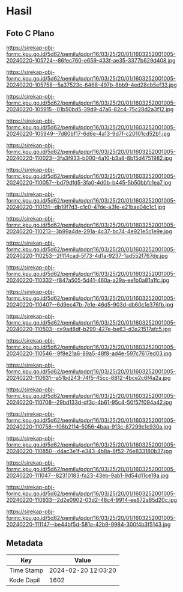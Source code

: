 # Hasil

## Foto C Plano

https://sirekap-obj-formc.kpu.go.id/5d62/pemilu/pdpr/16/03/25/20/01/1603252001005-20240220-105724--86fec760-e659-433f-ae35-3377b629d408.jpg

https://sirekap-obj-formc.kpu.go.id/5d62/pemilu/pdpr/16/03/25/20/01/1603252001005-20240220-105758--5a37523c-6468-497b-8bb9-4ed28cb5ef33.jpg

https://sirekap-obj-formc.kpu.go.id/5d62/pemilu/pdpr/16/03/25/20/01/1603252001005-20240220-105915--01b50bd5-39d9-47a6-82c4-75c28d2a3f12.jpg

https://sirekap-obj-formc.kpu.go.id/5d62/pemilu/pdpr/16/03/25/20/01/1603252001005-20240220-105949--7d80bf17-6d6e-4a13-9d7f-c20101cd52b1.jpg

https://sirekap-obj-formc.kpu.go.id/5d62/pemilu/pdpr/16/03/25/20/01/1603252001005-20240220-110023--3fa3f933-b000-4a10-b3a8-8b15d4751982.jpg

https://sirekap-obj-formc.kpu.go.id/5d62/pemilu/pdpr/16/03/25/20/01/1603252001005-20240220-110057--bd79dfd5-3fa0-4d0b-b445-5b50bbfc1ea7.jpg

https://sirekap-obj-formc.kpu.go.id/5d62/pemilu/pdpr/16/03/25/20/01/1603252001005-20240220-110131--db19f7d3-c1c0-47de-a3fe-e21bae04c1c1.jpg

https://sirekap-obj-formc.kpu.go.id/5d62/pemilu/pdpr/16/03/25/20/01/1603252001005-20240220-110213--3b99a4de-291a-4c37-bc74-4e921e5c1e9e.jpg

https://sirekap-obj-formc.kpu.go.id/5d62/pemilu/pdpr/16/03/25/20/01/1603252001005-20240220-110253--2f114cad-5f73-4d1a-9237-1ad552f767de.jpg

https://sirekap-obj-formc.kpu.go.id/5d62/pemilu/pdpr/16/03/25/20/01/1603252001005-20240220-110332--f847a505-5d41-460a-a29a-ee1b0a81a1fc.jpg

https://sirekap-obj-formc.kpu.go.id/5d62/pemilu/pdpr/16/03/25/20/01/1603252001005-20240220-110407--6d9ec47b-7e1e-46d5-903d-db60c1e376fb.jpg

https://sirekap-obj-formc.kpu.go.id/5d62/pemilu/pdpr/16/03/25/20/01/1603252001005-20240220-110503--ce9ad8df-b299-427e-be63-d3a21517afc5.jpg

https://sirekap-obj-formc.kpu.go.id/5d62/pemilu/pdpr/16/03/25/20/01/1603252001005-20240220-110546--9f8e21a6-89a5-48f8-ad4e-597c7617ed03.jpg

https://sirekap-obj-formc.kpu.go.id/5d62/pemilu/pdpr/16/03/25/20/01/1603252001005-20240220-110631--a51bd243-74f5-45cc-8812-4bce2c6f4a2a.jpg

https://sirekap-obj-formc.kpu.go.id/5d62/pemilu/pdpr/16/03/25/20/01/1603252001005-20240220-110708--29bd133d-df3c-4b61-95c4-50f57f094a42.jpg

https://sirekap-obj-formc.kpu.go.id/5d62/pemilu/pdpr/16/03/25/20/01/1603252001005-20240220-110758--f06b2114-5056-4baa-913c-87299c1c930a.jpg

https://sirekap-obj-formc.kpu.go.id/5d62/pemilu/pdpr/16/03/25/20/01/1603252001005-20240220-110850--d4ac3e1f-e343-4b8a-8f52-76e833180b37.jpg

https://sirekap-obj-formc.kpu.go.id/5d62/pemilu/pdpr/16/03/25/20/01/1603252001005-20240220-111047--82310183-fa23-43eb-9ab1-9d54d11ce19a.jpg

https://sirekap-obj-formc.kpu.go.id/5d62/pemilu/pdpr/16/03/25/20/01/1603252001005-20240220-110933--2d2e0902-03d2-48c4-9914-ee872a85d20c.jpg

https://sirekap-obj-formc.kpu.go.id/5d62/pemilu/pdpr/16/03/25/20/01/1603252001005-20240220-111147--be44bf5d-581a-42b9-9984-300f4b3f5143.jpg


## Metadata

| Key        | Value               |
| ---------- | ------------------- |
| Time Stamp | 2024-02-20 12:03:20 |
| Kode Dapil | 1602                |



